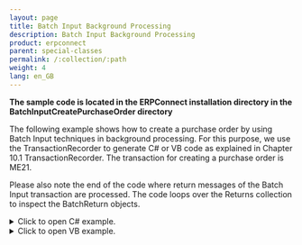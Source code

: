 ```yaml
---
layout: page
title: Batch Input Background Processing
description: Batch Input Background Processing
product: erpconnect
parent: special-classes
permalink: /:collection/:path
weight: 4
lang: en_GB
---
```


**The sample code is located in the ERPConnect installation directory in the BatchInputCreatePurchaseOrder directory** 

 

The following example shows how to create a purchase order by using Batch Input techniques in background processing. For this purpose, we use the TransactionRecorder to generate C# or VB code as explained in Chapter 10.1 TransactionRecorder. The transaction for creating a purchase order is ME21.

Please also note the end of the code where return messages of the Batch Input transaction are processed. The code loops over the Returns collection to inspect the BatchReturn objects. 


<details>
<summary>Click to open C# example.</summary>
{% highlight csharp %}
using (ERPConnect.R3Connection con = new ERPConnect.R3Connection())
           {
               con.UserName = "erpconnect";
               con.Password = "pass";
               con.Language = "DE";
               con.Client = "800";
               con.Host = "sapserver";
               con.SystemNumber = 11;
   
               con.Open(false);
   
               Transaction trans = new Transaction();
   
               trans.Connection = con;
               trans.TCode = "ME21";
   
               //Begin a new Dynpro
               trans.AddStepSetNewDynpro("SAPMM06E", "0100");
               trans.AddStepSetCursor("EKKO-EKGRP");
               trans.AddStepSetOKCode("/00"); // Enter
               trans.AddStepSetField("EKKO-LIFNR", "1070"); // Vendor
               trans.AddStepSetField("RM06E-BSART", "NB"); // Order Type
               trans.AddStepSetField("RM06E-BEDAT", "01.01.2006"); //Purch.Date
               trans.AddStepSetField("EKKO-EKORG", "1000"); // Purchase Org
               trans.AddStepSetField("EKKO-EKGRP", "010"); // Purchase Group
               trans.AddStepSetField("RM06E-LPEIN", "T");
   
               //Begin a new Dynpro
               trans.AddStepSetNewDynpro("SAPMM06E", "0120");
               trans.AddStepSetCursor("EKPO-WERKS(01)");
               trans.AddStepSetOKCode("=BU");
               trans.AddStepSetField("EKPO-EMATN(01)", "B-7000"); // Material
               trans.AddStepSetField("EKPO-MENGE(01)", "20"); // Quantity
               trans.AddStepSetField("EKPO-WERKS(01)", "1000"); // Plant
               trans.Execute();
   
               foreach (ERPConnect.Utils.BatchReturn br in trans.Returns)
                   MessageBox.Show(br.Message);
               if (trans.Returns.Count == 0)
                   MessageBox.Show("No Messages");
           }
{% endhighlight %}
</details>

<details>
<summary>Click to open VB example.</summary>
{% highlight visualbasic %}
Using con As New ERPConnect.R3Connection
  
     con.UserName = "erpconnect"
     con.Password = "pass"
     con.Language = "DE"
     con.Client = "800"
     con.Host = "sapserver"
     con.SystemNumber = 11
  
     con.Open(False)
     Dim trans As New Transaction
 
     trans.Connection = con
     trans.TCode = "ME21"
  
     'Begin a new Dynpro
     trans.AddStepSetNewDynpro("SAPMM06E", "0100")
     trans.AddStepSetCursor("EKKO-EKGRP")
     trans.AddStepSetOKCode("/00")
     trans.AddStepSetField("EKKO-LIFNR", "1070")
     trans.AddStepSetField("RM06E-BSART", "NB")
     trans.AddStepSetField("RM06E-BEDAT", "01.01.2006")
     trans.AddStepSetField("EKKO-EKORG", "1000")
     trans.AddStepSetField("EKKO-EKGRP", "010")
     trans.AddStepSetField("RM06E-LPEIN", "T")
  
     'Begin a new Dynpro
     trans.AddStepSetNewDynpro("SAPMM06E", "0120")
     trans.AddStepSetCursor("EKPO-WERKS(01)")
     trans.AddStepSetOKCode("=BU")
     trans.AddStepSetField("EKPO-EMATN(01)", "B-7000")
     trans.AddStepSetField("EKPO-MENGE(01)", "20")
     trans.AddStepSetField("EKPO-WERKS(01)", "1000")
  
     trans.Execute()
  
     Dim br As BatchReturn
     For Each br In trans.Returns
         MessageBox.Show(br.Message)
     Next
     If trans.Returns.Count = 0 Then
         MessageBox.Show("No Messages")
     End If
 End Using
{% endhighlight %}
</details>

